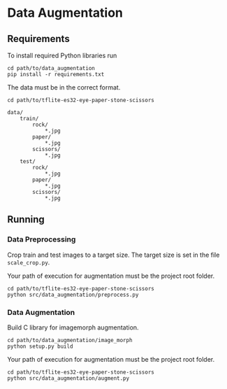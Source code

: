 # Data Augmentation

## Requirements

To install required Python libraries run

    cd path/to/data_augmentation
    pip install -r requirements.txt

The data must be in the correct format.

    cd path/to/tflite-es32-eye-paper-stone-scissors

    data/
        train/
            rock/
                *.jpg
            paper/
                *.jpg
            scissors/
                *.jpg
        test/
            rock/
                *.jpg
            paper/
                *.jpg
            scissors/
                *.jpg

## Running

### Data Preprocessing

Crop train and test images to a target size.
The target size is set in the file `scale_crop.py`.

Your path of execution for augmentation must be the project root folder.

    cd path/to/tflite-es32-eye-paper-stone-scissors
    python src/data_augmentation/preprocess.py

### Data Augmentation

Build C library for imagemorph augmentation.

    cd path/to/data_augmentation/image_morph
    python setup.py build

Your path of execution for augmentation must be the project root folder.

    cd path/to/tflite-es32-eye-paper-stone-scissors
    python src/data_augmentation/augment.py

